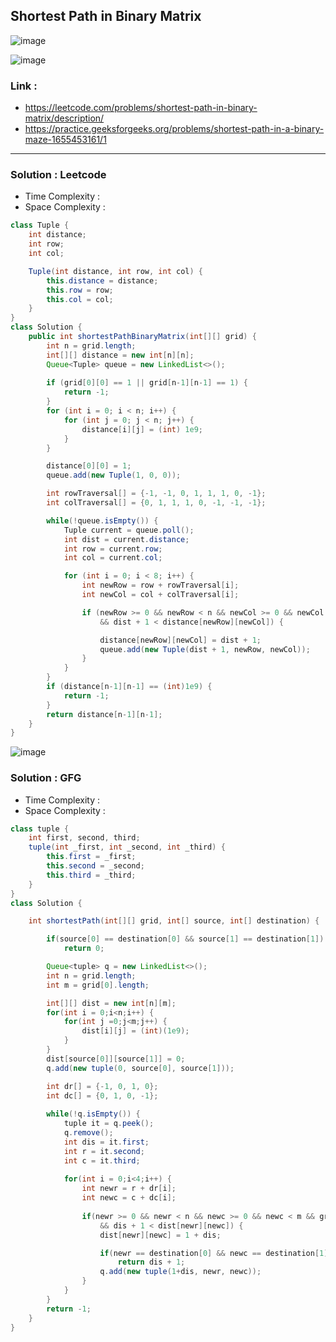 ## Shortest Path in Binary Matrix

![image](https://github.com/alkabharti/Graph/assets/23376002/0b715c5d-b354-4340-86c8-dc2a7b9c9772)

![image](https://github.com/alkabharti/Graph/assets/23376002/140b22fe-b50b-46ff-a440-1087d79b1e04)

### Link : 
- https://leetcode.com/problems/shortest-path-in-binary-matrix/description/
- https://practice.geeksforgeeks.org/problems/shortest-path-in-a-binary-maze-1655453161/1

------------------------------------------------------------------------------------------------------------------------------------------------------------------------------------------------


### Solution : Leetcode

- Time Complexity :
- Space Complexity :

```java
class Tuple {
    int distance;
    int row;
    int col;

    Tuple(int distance, int row, int col) {
        this.distance = distance;
        this.row = row;
        this.col = col;
    }
}
class Solution {
    public int shortestPathBinaryMatrix(int[][] grid) {
        int n = grid.length;
        int[][] distance = new int[n][n];
        Queue<Tuple> queue = new LinkedList<>();
        
        if (grid[0][0] == 1 || grid[n-1][n-1] == 1) {
            return -1;
        }
        for (int i = 0; i < n; i++) {
            for (int j = 0; j < n; j++) {
                distance[i][j] = (int) 1e9;
            }
        }

        distance[0][0] = 1;
        queue.add(new Tuple(1, 0, 0));

        int rowTraversal[] = {-1, -1, 0, 1, 1, 1, 0, -1};
        int colTraversal[] = {0, 1, 1, 1, 0, -1, -1, -1};

        while(!queue.isEmpty()) {
            Tuple current = queue.poll();
            int dist = current.distance;
            int row = current.row;
            int col = current.col;

            for (int i = 0; i < 8; i++) {
                int newRow = row + rowTraversal[i];
                int newCol = col + colTraversal[i];

                if (newRow >= 0 && newRow < n && newCol >= 0 && newCol < n && grid[newRow][newCol] == 0 
                    && dist + 1 < distance[newRow][newCol]) {

                    distance[newRow][newCol] = dist + 1; 
                    queue.add(new Tuple(dist + 1, newRow, newCol)); 
                }
            }
        }
        if (distance[n-1][n-1] == (int)1e9) {
            return -1;
        }
        return distance[n-1][n-1];
    }
}

```

![image](https://github.com/alkabharti/Graph/assets/23376002/f7e69f34-60e3-4c91-b8d9-c910a76cb548)


### Solution : GFG

- Time Complexity :
- Space Complexity :


```java
class tuple { 
    int first, second, third; 
    tuple(int _first, int _second, int _third) {
        this.first = _first; 
        this.second = _second; 
        this.third = _third; 
    }
}
class Solution {

    int shortestPath(int[][] grid, int[] source, int[] destination) {

        if(source[0] == destination[0] && source[1] == destination[1]) 
            return 0; 

        Queue<tuple> q = new LinkedList<>();  
        int n = grid.length; 
        int m = grid[0].length;

        int[][] dist = new int[n][m]; 
        for(int i = 0;i<n;i++) {
            for(int j =0;j<m;j++) {
                dist[i][j] = (int)(1e9); 
            }
        }
        dist[source[0]][source[1]] = 0; 
        q.add(new tuple(0, source[0], source[1])); 

        int dr[] = {-1, 0, 1, 0}; 
        int dc[] = {0, 1, 0, -1}; 
 
        while(!q.isEmpty()) {
            tuple it = q.peek(); 
            q.remove(); 
            int dis = it.first; 
            int r = it.second; 
            int c = it.third; 
            
            for(int i = 0;i<4;i++) {
                int newr = r + dr[i]; 
                int newc = c + dc[i]; 
                
                if(newr >= 0 && newr < n && newc >= 0 && newc < m && grid[newr][newc] == 1 
                    && dis + 1 < dist[newr][newc]) {
                    dist[newr][newc] = 1 + dis; 

                    if(newr == destination[0] && newc == destination[1]) 
                        return dis + 1; 
                    q.add(new tuple(1+dis, newr, newc)); 
                }
            }
        }
        return -1; 
    }
}

```


